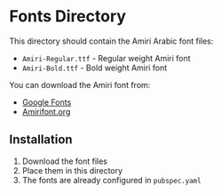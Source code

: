 # Fonts Directory

This directory should contain the Amiri Arabic font files:

- `Amiri-Regular.ttf` - Regular weight Amiri font
- `Amiri-Bold.ttf` - Bold weight Amiri font

You can download the Amiri font from:
- [Google Fonts](https://fonts.google.com/specimen/Amiri)
- [Amirifont.org](http://www.amirifont.org/)

## Installation
1. Download the font files
2. Place them in this directory
3. The fonts are already configured in `pubspec.yaml`
